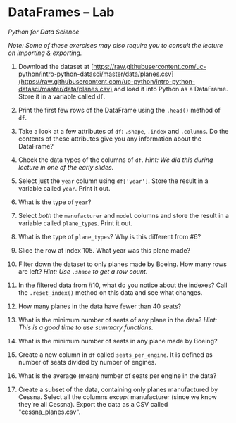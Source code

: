 # DataFrames – Lab
*Python for Data Science*

*Note: Some of these exercises may also require you to consult the lecture on importing & exporting.*

1. Download the dataset at [https://raw.githubusercontent.com/uc-python/intro-python-datasci/master/data/planes.csv](https://raw.githubusercontent.com/uc-python/intro-python-datasci/master/data/planes.csv) and load it into Python as a DataFrame.
Store it in a variable called `df`.

2. Print the first few rows of the DataFrame using the `.head()` method of `df`.

3. Take a look at a few attributes of `df`: `.shape`, `.index` and `.columns`.
Do the contents of these attributes give you any information about the DataFrame?

4. Check the data types of the columns of `df`. *Hint: We did this during lecture in one of the early slides.*

5. Select just the `year` column using `df['year']`. Store the result in a variable called `year`. Print it out.

6. What is the type of `year`?

7. Select *both* the `manufacturer` and `model` columns and store the result in a variable called `plane_types`. Print it out.

8. What is the type of `plane_types`? Why is this different from #6?

9. Slice the row at index 105. What year was this plane made?

10. Filter down the dataset to only planes made by Boeing. How many rows are left? *Hint: Use `.shape` to get a row count.*

11. In the filtered data from #10, what do you notice about the indexes? Call the `.reset_index()` method on this data and see what changes.

12. How many planes in the data have fewer than 40 seats?

13. What is the minimum number of seats of any plane in the data? *Hint: This is a good time to use summary functions.*

14. What is the minimum number of seats in any plane made by Boeing?

15. Create a new column in `df` called `seats_per_engine`. It is defined as number of seats divided by number of engines.

16. What is the average (mean) number of seats per engine in the data?

17. Create a subset of the data, containing only planes manufactured by Cessna. Select all the columns *except* manufacturer (since we know they're all Cessna). Export the data as a CSV called "cessna_planes.csv".
